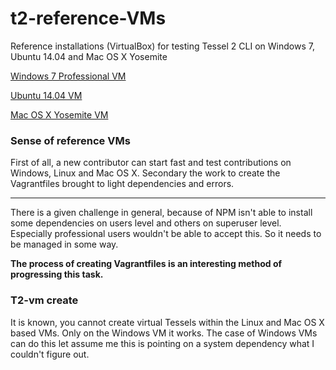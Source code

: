 # t2-reference-VMs
Reference installations (VirtualBox) for testing Tessel 2 CLI on Windows 7, Ubuntu 14.04 and Mac OS X Yosemite

[Windows 7 Professional VM](windows/README.md)

[Ubuntu 14.04 VM](linux/README.md)

[Mac OS X Yosemite VM](macosx/README.md)

### Sense of reference VMs
First of all, a new contributor can start fast and test contributions on Windows, Linux and Mac OS X.
Secondary the work to create the Vagrantfiles brought to light dependencies and errors.

---
There is a given challenge in general, because of NPM isn't able to install some dependencies on users level and others on superuser level. Especially professional users wouldn't be able to accept this. So it needs to be managed in some way.

**The process of creating Vagrantfiles is an interesting method of progressing this task.**

### T2-vm create
It is known, you cannot create virtual Tessels within the Linux and Mac OS X based VMs. Only on the Windows VM it works. The case of Windows VMs can do this let assume me this is pointing on a system dependency what I couldn't figure out.
